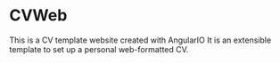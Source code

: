# CVWeb
This is a CV template website created with AngularIO
It is an extensible template to set up a personal web-formatted CV.